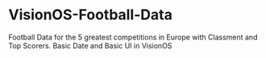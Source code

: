 # VisionOS-Football-Data
 Football Data for the 5 greatest competitions in Europe with Classment and Top Scorers. Basic Date and Basic UI in VisionOS
